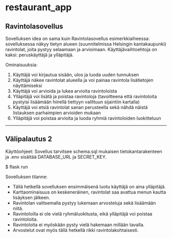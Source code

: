 # restaurant_app


Ravintolasovellus
-----------------
Sovelluksen idea on sama kuin Ravintolasovellus esimerkkiaiheessa: sovelluksessa näkyy tietyn alueen (suunnitelmissa Helsingin kantakaupunki) ravintolat, joita pystyy selaamaan ja arvioimaan. Käyttäjävaihtoehtoja on kaksi: peruskäyttäjä ja ylläpitäjä. 

Ominaisuuksia:
1. Käyttäjä voi kirjautua sisään, ulos ja luoda uuden tunnuksen
2. Käyttäjä näkee ravintolat alueella ja voi painaa ravintola lisätietojen näyttämiseksi
3. Käyttäjä voi arvioida ja lukea arvioita ravintoloista
4. Ylläpitäjä voi lisätä ja poistaa ravintoloja (tavoitteena että ravintoloita pystyisi lisäämään hiirellä tiettyyn valittuun sijaintiin kartalla)
5. Käyttäjä voi etsiä ravintolat sanan perusteella sekä nähdä näistä listauksen parhaimpien arvioiden mukaan
6. Ylläpitäjä voi poistaa arvioita ja luoda ryhmiä ravintoloiden luokitteluun

-----------------------
Välipalautus 2
-----------------------
Käyttöohjeet:
Sovellus tarvitsee schema.sql mukaisen tietokantarakenteen ja .env sisältää DATABASE_URL ja SECRET_KEY.

$ flask run

Sovelluksen tilanne:
- Tällä hetkellä sovelluksen ensimmäisenä luotu käyttäjä on aina ylläpitäjä.
- Karttaominaisuus on keskeneräinen, ravintolat saa avattua menun kautta lisäyksen jälkeen.
- Ravintolan valitsemalla pystyy lukemaan arvosteluja sekä lisäämään niitä.
- Ravintoloilla ei ole vielä ryhmäluokitusta, eikä ylläpitäjä voi poistaa ravintoloita.
- Ravintoloita ei myöskään pysty vielä hakemaan millään tavalla.
- Arvostelut ovat myös tällä hetkellä rikki ravintolakohtaisesti.
